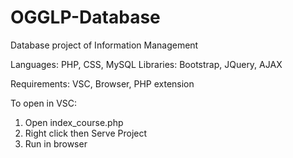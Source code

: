 # OGGLP-Database
Database project of Information Management

Languages: PHP, CSS, MySQL 
Libraries: Bootstrap, JQuery, AJAX 

Requirements: VSC, Browser, PHP extension

To open in VSC:

1. Open index_course.php
2. Right click then Serve Project
3. Run in browser

